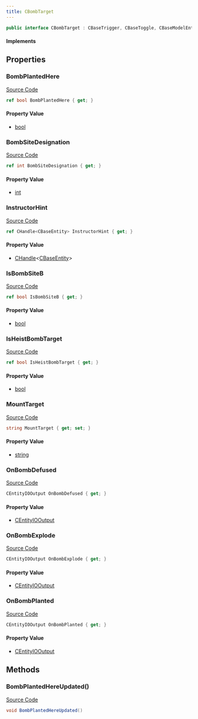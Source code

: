 ```yaml
---
title: CBombTarget
---
```


```csharp
public interface CBombTarget : CBaseTrigger, CBaseToggle, CBaseModelEntity, CBaseEntity, CEntityInstance, ISchemaClass<CEntityInstance>, ISchemaClass<CBaseEntity>, ISchemaClass<CBaseModelEntity>, ISchemaClass<CBaseToggle>, ISchemaClass<CBaseTrigger>, ISchemaClass<CBombTarget>, ISchemaField, ISchemaClass, INativeHandle
```

#### Implements

## Properties

### BombPlantedHere

[Source Code](https://github.com/swiftly-solution/swiftlys2/blob/main/managed/src/SwiftlyS2.Generated/Schemas/Interfaces/CBombTarget.cs#L27)

```csharp
ref bool BombPlantedHere { get; }
```

#### Property Value

- [bool](https://learn.microsoft.com/dotnet/api/system.boolean)

### BombSiteDesignation

[Source Code](https://github.com/swiftly-solution/swiftlys2/blob/main/managed/src/SwiftlyS2.Generated/Schemas/Interfaces/CBombTarget.cs#L33)

```csharp
ref int BombSiteDesignation { get; }
```

#### Property Value

- [int](https://learn.microsoft.com/dotnet/api/system.int32)

### InstructorHint

[Source Code](https://github.com/swiftly-solution/swiftlys2/blob/main/managed/src/SwiftlyS2.Generated/Schemas/Interfaces/CBombTarget.cs#L31)

```csharp
ref CHandle<CBaseEntity> InstructorHint { get; }
```

#### Property Value

- [CHandle](/docs/api/shared/natives/chandle-1)<[CBaseEntity](/docs/api/shared/schemadefinitions/cbaseentity)>

### IsBombSiteB

[Source Code](https://github.com/swiftly-solution/swiftlys2/blob/main/managed/src/SwiftlyS2.Generated/Schemas/Interfaces/CBombTarget.cs#L23)

```csharp
ref bool IsBombSiteB { get; }
```

#### Property Value

- [bool](https://learn.microsoft.com/dotnet/api/system.boolean)

### IsHeistBombTarget

[Source Code](https://github.com/swiftly-solution/swiftlys2/blob/main/managed/src/SwiftlyS2.Generated/Schemas/Interfaces/CBombTarget.cs#L25)

```csharp
ref bool IsHeistBombTarget { get; }
```

#### Property Value

- [bool](https://learn.microsoft.com/dotnet/api/system.boolean)

### MountTarget

[Source Code](https://github.com/swiftly-solution/swiftlys2/blob/main/managed/src/SwiftlyS2.Generated/Schemas/Interfaces/CBombTarget.cs#L29)

```csharp
string MountTarget { get; set; }
```

#### Property Value

- [string](https://learn.microsoft.com/dotnet/api/system.string)

### OnBombDefused

[Source Code](https://github.com/swiftly-solution/swiftlys2/blob/main/managed/src/SwiftlyS2.Generated/Schemas/Interfaces/CBombTarget.cs#L21)

```csharp
CEntityIOOutput OnBombDefused { get; }
```

#### Property Value

- [CEntityIOOutput](/docs/api/shared/schemadefinitions/centityiooutput)

### OnBombExplode

[Source Code](https://github.com/swiftly-solution/swiftlys2/blob/main/managed/src/SwiftlyS2.Generated/Schemas/Interfaces/CBombTarget.cs#L17)

```csharp
CEntityIOOutput OnBombExplode { get; }
```

#### Property Value

- [CEntityIOOutput](/docs/api/shared/schemadefinitions/centityiooutput)

### OnBombPlanted

[Source Code](https://github.com/swiftly-solution/swiftlys2/blob/main/managed/src/SwiftlyS2.Generated/Schemas/Interfaces/CBombTarget.cs#L19)

```csharp
CEntityIOOutput OnBombPlanted { get; }
```

#### Property Value

- [CEntityIOOutput](/docs/api/shared/schemadefinitions/centityiooutput)

## Methods

### BombPlantedHereUpdated()

[Source Code](https://github.com/swiftly-solution/swiftlys2/blob/main/managed/src/SwiftlyS2.Generated/Schemas/Interfaces/CBombTarget.cs#L35)

```csharp
void BombPlantedHereUpdated()
```

